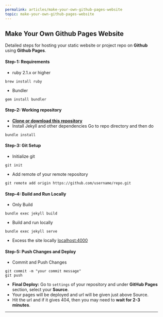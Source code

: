 ```yaml
---
permalink: articles/make-your-own-github-pages-website
topic: make-your-own-github-pages-website
---
```


## Make Your Own Github Pages Website

Detailed steps for hosting your static website or project repo on **Github** using **Github Pages**. 


#### Step-1: Requirements
- ruby 2.1.x or higher
```
brew install ruby
```
- Bundler
```
gem install bundler
```


#### Step-2: Working repository
- **[Clone or download this repository](https://github.com/astikanand/github-pages-boilerplate)**
- Install Jekyll and other dependencies
Go to repo directory and then do
```
bundle install
```


#### Step-3: Git Setup
- Initialize git
```
git init
```
- Add remote of your remote repository
```
git remote add origin https://github.com/username/repo.git
```


#### Step-4: Build and Run Locally
- Only Build
```
bundle exec jekyll build
```
- Build and run locally
```
bundle exec jekyll serve
```
- Excess the site locally
[localhost:4000](localhost:4000)


#### Step-5: Push Changes and Deploy 
- Commit and Push Changes
```
git commit -m "your commit message"
git push
```
- **Final Deploy:** Go to `settings` of your repository and under **GitHub Pages** section, select your **Source**.
- Your pages will be deployed and url will be given just above Source.
- Hit the url and if it gives 404, then you may need to **wait for 2-3 minutes**.





---

